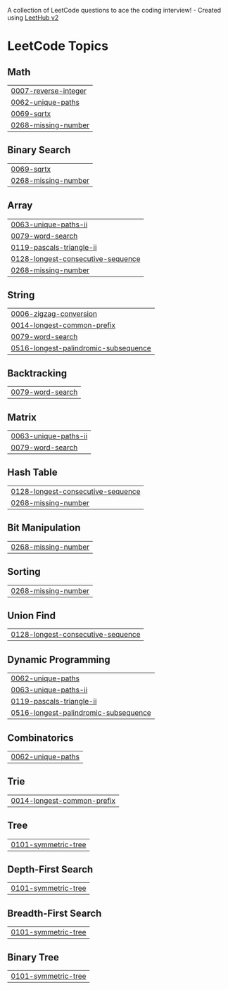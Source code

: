A collection of LeetCode questions to ace the coding interview! - Created using [LeetHub v2](https://github.com/arunbhardwaj/LeetHub-2.0)
<!---LeetCode Topics Start-->
# LeetCode Topics
## Math
|  |
| ------- |
| [0007-reverse-integer](https://github.com/Paramesh612/LeetCode/tree/master/0007-reverse-integer) |
| [0062-unique-paths](https://github.com/Paramesh612/LeetCode/tree/master/0062-unique-paths) |
| [0069-sqrtx](https://github.com/Paramesh612/LeetCode/tree/master/0069-sqrtx) |
| [0268-missing-number](https://github.com/Paramesh612/LeetCode/tree/master/0268-missing-number) |
## Binary Search
|  |
| ------- |
| [0069-sqrtx](https://github.com/Paramesh612/LeetCode/tree/master/0069-sqrtx) |
| [0268-missing-number](https://github.com/Paramesh612/LeetCode/tree/master/0268-missing-number) |
## Array
|  |
| ------- |
| [0063-unique-paths-ii](https://github.com/Paramesh612/LeetCode/tree/master/0063-unique-paths-ii) |
| [0079-word-search](https://github.com/Paramesh612/LeetCode/tree/master/0079-word-search) |
| [0119-pascals-triangle-ii](https://github.com/Paramesh612/LeetCode/tree/master/0119-pascals-triangle-ii) |
| [0128-longest-consecutive-sequence](https://github.com/Paramesh612/LeetCode/tree/master/0128-longest-consecutive-sequence) |
| [0268-missing-number](https://github.com/Paramesh612/LeetCode/tree/master/0268-missing-number) |
## String
|  |
| ------- |
| [0006-zigzag-conversion](https://github.com/Paramesh612/LeetCode/tree/master/0006-zigzag-conversion) |
| [0014-longest-common-prefix](https://github.com/Paramesh612/LeetCode/tree/master/0014-longest-common-prefix) |
| [0079-word-search](https://github.com/Paramesh612/LeetCode/tree/master/0079-word-search) |
| [0516-longest-palindromic-subsequence](https://github.com/Paramesh612/LeetCode/tree/master/0516-longest-palindromic-subsequence) |
## Backtracking
|  |
| ------- |
| [0079-word-search](https://github.com/Paramesh612/LeetCode/tree/master/0079-word-search) |
## Matrix
|  |
| ------- |
| [0063-unique-paths-ii](https://github.com/Paramesh612/LeetCode/tree/master/0063-unique-paths-ii) |
| [0079-word-search](https://github.com/Paramesh612/LeetCode/tree/master/0079-word-search) |
## Hash Table
|  |
| ------- |
| [0128-longest-consecutive-sequence](https://github.com/Paramesh612/LeetCode/tree/master/0128-longest-consecutive-sequence) |
| [0268-missing-number](https://github.com/Paramesh612/LeetCode/tree/master/0268-missing-number) |
## Bit Manipulation
|  |
| ------- |
| [0268-missing-number](https://github.com/Paramesh612/LeetCode/tree/master/0268-missing-number) |
## Sorting
|  |
| ------- |
| [0268-missing-number](https://github.com/Paramesh612/LeetCode/tree/master/0268-missing-number) |
## Union Find
|  |
| ------- |
| [0128-longest-consecutive-sequence](https://github.com/Paramesh612/LeetCode/tree/master/0128-longest-consecutive-sequence) |
## Dynamic Programming
|  |
| ------- |
| [0062-unique-paths](https://github.com/Paramesh612/LeetCode/tree/master/0062-unique-paths) |
| [0063-unique-paths-ii](https://github.com/Paramesh612/LeetCode/tree/master/0063-unique-paths-ii) |
| [0119-pascals-triangle-ii](https://github.com/Paramesh612/LeetCode/tree/master/0119-pascals-triangle-ii) |
| [0516-longest-palindromic-subsequence](https://github.com/Paramesh612/LeetCode/tree/master/0516-longest-palindromic-subsequence) |
## Combinatorics
|  |
| ------- |
| [0062-unique-paths](https://github.com/Paramesh612/LeetCode/tree/master/0062-unique-paths) |
## Trie
|  |
| ------- |
| [0014-longest-common-prefix](https://github.com/Paramesh612/LeetCode/tree/master/0014-longest-common-prefix) |
## Tree
|  |
| ------- |
| [0101-symmetric-tree](https://github.com/Paramesh612/LeetCode/tree/master/0101-symmetric-tree) |
## Depth-First Search
|  |
| ------- |
| [0101-symmetric-tree](https://github.com/Paramesh612/LeetCode/tree/master/0101-symmetric-tree) |
## Breadth-First Search
|  |
| ------- |
| [0101-symmetric-tree](https://github.com/Paramesh612/LeetCode/tree/master/0101-symmetric-tree) |
## Binary Tree
|  |
| ------- |
| [0101-symmetric-tree](https://github.com/Paramesh612/LeetCode/tree/master/0101-symmetric-tree) |
<!---LeetCode Topics End-->